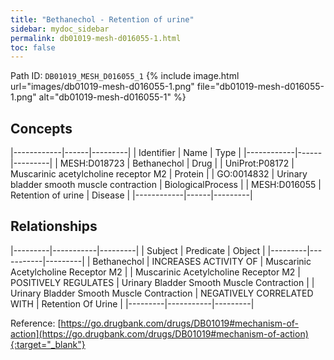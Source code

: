 ```yaml
---
title: "Bethanechol - Retention of urine"
sidebar: mydoc_sidebar
permalink: db01019-mesh-d016055-1.html
toc: false 
---
```



Path ID: `DB01019_MESH_D016055_1`
{% include image.html url="images/db01019-mesh-d016055-1.png" file="db01019-mesh-d016055-1.png" alt="db01019-mesh-d016055-1" %}

## Concepts

|------------|------|---------|
| Identifier | Name | Type    |
|------------|------|---------|
| MESH:D018723 | Bethanechol | Drug |
| UniProt:P08172 | Muscarinic acetylcholine receptor M2 | Protein |
| GO:0014832 | Urinary bladder smooth muscle contraction | BiologicalProcess |
| MESH:D016055 | Retention of urine | Disease |
|------------|------|---------|

## Relationships

|---------|-----------|---------|
| Subject | Predicate | Object  |
|---------|-----------|---------|
| Bethanechol | INCREASES ACTIVITY OF | Muscarinic Acetylcholine Receptor M2 |
| Muscarinic Acetylcholine Receptor M2 | POSITIVELY REGULATES | Urinary Bladder Smooth Muscle Contraction |
| Urinary Bladder Smooth Muscle Contraction | NEGATIVELY CORRELATED WITH | Retention Of Urine |
|---------|-----------|---------|

Reference: [https://go.drugbank.com/drugs/DB01019#mechanism-of-action](https://go.drugbank.com/drugs/DB01019#mechanism-of-action){:target="_blank"}